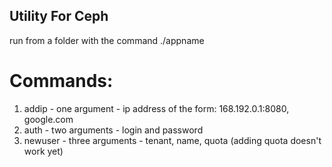 ## Utility For Ceph

run from a folder with the command ./appname

# Commands:
1) addip - one argument - ip address of the form: 168.192.0.1:8080, google.com
2) auth - two arguments - login and password
3) newuser - three arguments - tenant, name, quota (adding quota doesn't work yet)

